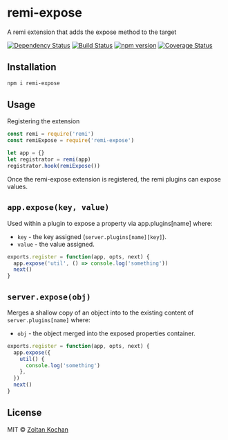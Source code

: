 # remi-expose

A remi extension that adds the expose method to the target

[![Dependency Status](https://david-dm.org/remijs/remi-expose/status.svg?style=flat)](https://david-dm.org/remijs/remi-expose)
[![Build Status](https://travis-ci.org/remijs/remi-expose.svg?branch=master)](https://travis-ci.org/remijs/remi-expose)
[![npm version](https://badge.fury.io/js/remi-expose.svg)](http://badge.fury.io/js/remi-expose)
[![Coverage Status](https://coveralls.io/repos/remijs/remi-expose/badge.svg?branch=master&service=github)](https://coveralls.io/github/remijs/remi-expose?branch=master)


## Installation

``` sh
npm i remi-expose
```


## Usage

Registering the extension

```js
const remi = require('remi')
const remiExpose = require('remi-expose')

let app = {}
let registrator = remi(app)
registrator.hook(remiExpose())
```

Once the remi-expose extension is registered, the remi plugins can expose values.

## `app.expose(key, value)`

Used within a plugin to expose a property via app.plugins[name] where:

* `key` - the key assigned (`server.plugins[name][key]`).
* `value` - the value assigned.

```js
exports.register = function(app, opts, next) {
  app.expose('util', () => console.log('something'))
  next()
}
```


## `server.expose(obj)`

Merges a shallow copy of an object into to the existing content of `server.plugins[name]` where:

* `obj` - the object merged into the exposed properties container.

```js
exports.register = function(app, opts, next) {
  app.expose({
    util() {
      console.log('something')
    },
  })
  next()
}
```


## License

MIT © [Zoltan Kochan](https://github.com/zkochan)
